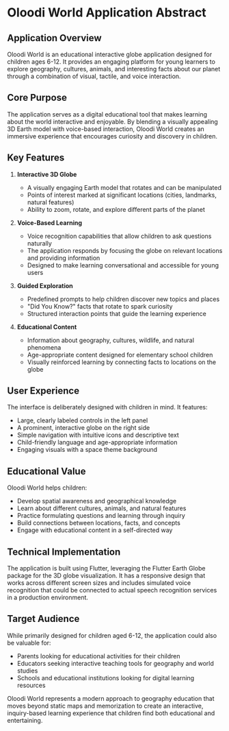 # Oloodi World Application Abstract

## Application Overview
Oloodi World is an educational interactive globe application designed for children ages 6-12. It provides an engaging platform for young learners to explore geography, cultures, animals, and interesting facts about our planet through a combination of visual, tactile, and voice interaction.

## Core Purpose
The application serves as a digital educational tool that makes learning about the world interactive and enjoyable. By blending a visually appealing 3D Earth model with voice-based interaction, Oloodi World creates an immersive experience that encourages curiosity and discovery in children.

## Key Features

1. **Interactive 3D Globe**
   - A visually engaging Earth model that rotates and can be manipulated
   - Points of interest marked at significant locations (cities, landmarks, natural features)
   - Ability to zoom, rotate, and explore different parts of the planet

2. **Voice-Based Learning**
   - Voice recognition capabilities that allow children to ask questions naturally
   - The application responds by focusing the globe on relevant locations and providing information
   - Designed to make learning conversational and accessible for young users

3. **Guided Exploration**
   - Predefined prompts to help children discover new topics and places
   - "Did You Know?" facts that rotate to spark curiosity
   - Structured interaction points that guide the learning experience

4. **Educational Content**
   - Information about geography, cultures, wildlife, and natural phenomena
   - Age-appropriate content designed for elementary school children
   - Visually reinforced learning by connecting facts to locations on the globe

## User Experience
The interface is deliberately designed with children in mind. It features:
- Large, clearly labeled controls in the left panel
- A prominent, interactive globe on the right side
- Simple navigation with intuitive icons and descriptive text
- Child-friendly language and age-appropriate information
- Engaging visuals with a space theme background

## Educational Value
Oloodi World helps children:
- Develop spatial awareness and geographical knowledge
- Learn about different cultures, animals, and natural features
- Practice formulating questions and learning through inquiry
- Build connections between locations, facts, and concepts
- Engage with educational content in a self-directed way

## Technical Implementation
The application is built using Flutter, leveraging the Flutter Earth Globe package for the 3D globe visualization. It has a responsive design that works across different screen sizes and includes simulated voice recognition that could be connected to actual speech recognition services in a production environment.

## Target Audience
While primarily designed for children aged 6-12, the application could also be valuable for:
- Parents looking for educational activities for their children
- Educators seeking interactive teaching tools for geography and world studies
- Schools and educational institutions looking for digital learning resources

Oloodi World represents a modern approach to geography education that moves beyond static maps and memorization to create an interactive, inquiry-based learning experience that children find both educational and entertaining.